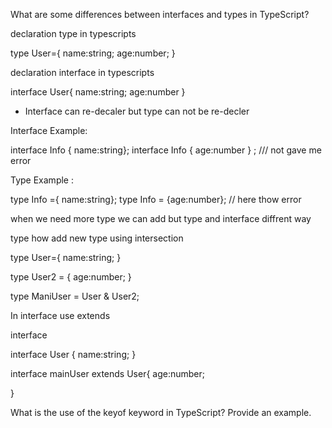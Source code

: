 

What are some differences between interfaces and types in TypeScript?

declaration type in typescripts

type User={
name:string;
age:number;
}

declaration interface in typescripts

interface User{
name:string;
age:number
}

 * Interface can re-decaler but type can not be re-decler

Interface Example:

interface Info { name:string};
interface Info { age:number } ;
/// not gave me error

Type Example :

type Info ={ name:string};
type Info = {age:number};
// here thow error


when we need more type we can add but type and interface diffrent way

type how add new type using intersection

type User={
name:string;
}

type User2 = {
age:number;
}

type ManiUser = User & User2;


In interface use extends 

interface 

interface User {
name:string;
}

interface mainUser extends User{
age:number;

}

 





What is the use of the keyof keyword in TypeScript? Provide an example.
